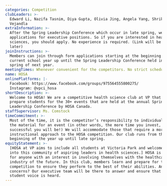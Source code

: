 ```yaml
---
categories: Competition
clubLeaders: >-
  Edward Li, Nazifa Tasnim, Diya Gupta, Olivia Jing, Angela Yang, Shrika
  Vejandla
extraInformation: >-
  After the Spring Leadership Conference which occur in late spring, we send out
  applications for executive positions. So if you are interested in health
  sciences, you should apply. No experience is required. (Link will be posted
  later)
joinInstructions: >-
  Members can join through form applications starting at the beginning of the
  current school year up until the Spring Leadership Conference held in late
  spring of next year.
meetingTimes: Whenever convenient for the competitors. No strict schedule.
name: HOSA
onlinePlatforms: |-
  Facebook: https://www.facebook.com/groups/975564555800275/
  Instagram: @vpci_hosa
shortDescription: >-
  Welcome to HOSA! We are a competitive health science club at VP that aims to
  prepare students for the 30+ events that are held at the annual Spring
  Leadership Conference by HOSA Canada.
staffSupervisor: Ms. Comstock
timeCommitment: >-
  Most of the time, it is the competitor’s responsibility to individually study
  the material for an event (in other words, the more time you invest, the more
  successful you will be!) We will accommodate those that require a more
  instructional approach to the HOSA competition. Our club runs from the
  beginning of the year up until late spring.
equityStatement: >-
  [HOSA at VP aims to include all students at Victoria Park and welcome them
  into this community of aspiring leaders in health sciences.] HOSA is a gateway
  for anyone with an interest in involving themselves with the healthcare
  industry of the future. In this club, members learn and prepare for the annual
  competition to ensure they perform to the best of their abilities. Any
  concerns? Our executive team will be there to answer and ensure that the
  student voice is heard.
---
```


